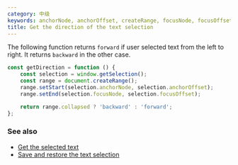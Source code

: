 ```yaml
---
category: 中级
keywords: anchorNode, anchorOffset, createRange, focusNode, focusOffset, get selected text, range collapsed, setEnd, setStart, window getSelection
title: Get the direction of the text selection
---
```


The following function returns `forward` if user selected text from the left to right. It returns `backward` in the other case.

```js
const getDirection = function () {
    const selection = window.getSelection();
    const range = document.createRange();
    range.setStart(selection.anchorNode, selection.anchorOffset);
    range.setEnd(selection.focusNode, selection.focusOffset);

    return range.collapsed ? 'backward' : 'forward';
};
```

### See also

-   [Get the selected text](/get-the-selected-text)
-   [Save and restore the text selection](/save-and-restore-the-text-selection)
